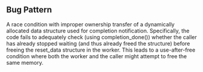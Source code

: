 ## Bug Pattern

A race condition with improper ownership transfer of a dynamically allocated data structure used for completion notification. Specifically, the code fails to adequately check (using completion_done()) whether the caller has already stopped waiting (and thus already freed the structure) before freeing the reset_data structure in the worker. This leads to a use-after-free condition where both the worker and the caller might attempt to free the same memory.